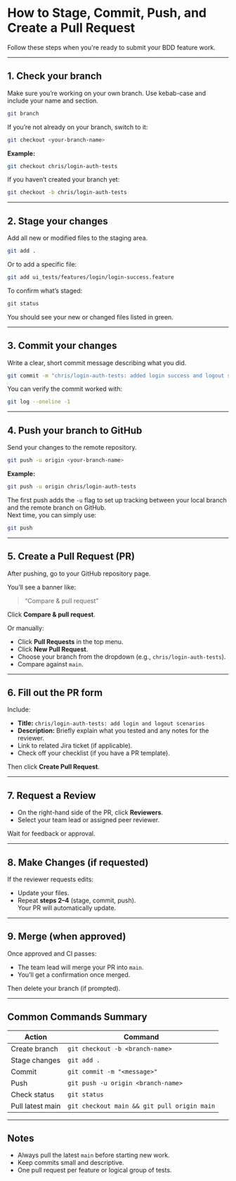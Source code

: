 # How to Stage, Commit, Push, and Create a Pull Request

Follow these steps when you're ready to submit your BDD feature work.

---

## 1. Check your branch

Make sure you’re working on your own branch. Use kebab-case and include your name and section.

```bash
git branch
```

If you’re not already on your branch, switch to it:

```bash
git checkout <your-branch-name>
```

**Example:**

```bash
git checkout chris/login-auth-tests
```

If you haven’t created your branch yet:

```bash
git checkout -b chris/login-auth-tests
```

---

## 2. Stage your changes

Add all new or modified files to the staging area.

```bash
git add .
```

Or to add a specific file:

```bash
git add ui_tests/features/login/login-success.feature
```

To confirm what’s staged:

```bash
git status
```

You should see your new or changed files listed in green.

---

## 3. Commit your changes

Write a clear, short commit message describing what you did.

```bash
git commit -m "chris/login-auth-tests: added login success and logout scenarios"
```

You can verify the commit worked with:

```bash
git log --oneline -1
```

---

## 4. Push your branch to GitHub

Send your changes to the remote repository.

```bash
git push -u origin <your-branch-name>
```

**Example:**

```bash
git push -u origin chris/login-auth-tests
```

The first push adds the `-u` flag to set up tracking between your local branch and the remote branch on GitHub.  
Next time, you can simply use:

```bash
git push
```

---

## 5. Create a Pull Request (PR)

After pushing, go to your GitHub repository page.

You’ll see a banner like:

> “Compare & pull request”

Click **Compare & pull request**.

Or manually:
- Click **Pull Requests** in the top menu.
- Click **New Pull Request**.
- Choose your branch from the dropdown (e.g., `chris/login-auth-tests`).
- Compare against `main`.

---

## 6. Fill out the PR form

Include:
- **Title:** `chris/login-auth-tests: add login and logout scenarios`
- **Description:** Briefly explain what you tested and any notes for the reviewer.
- Link to related Jira ticket (if applicable).
- Check off your checklist (if you have a PR template).

Then click **Create Pull Request**.

---

## 7. Request a Review

- On the right-hand side of the PR, click **Reviewers**.
- Select your team lead or assigned peer reviewer.

Wait for feedback or approval.

---

## 8. Make Changes (if requested)

If the reviewer requests edits:
- Update your files.
- Repeat **steps 2–4** (stage, commit, push).  
Your PR will automatically update.

---

## 9. Merge (when approved)

Once approved and CI passes:
- The team lead will merge your PR into `main`.
- You’ll get a confirmation once merged.

Then delete your branch (if prompted).

---

## Common Commands Summary

| Action | Command |
|--------|----------|
| Create branch | `git checkout -b <branch-name>` |
| Stage changes | `git add .` |
| Commit | `git commit -m "<message>"` |
| Push | `git push -u origin <branch-name>` |
| Check status | `git status` |
| Pull latest main | `git checkout main && git pull origin main` |

---

## Notes

- Always pull the latest `main` before starting new work.
- Keep commits small and descriptive.
- One pull request per feature or logical group of tests.
